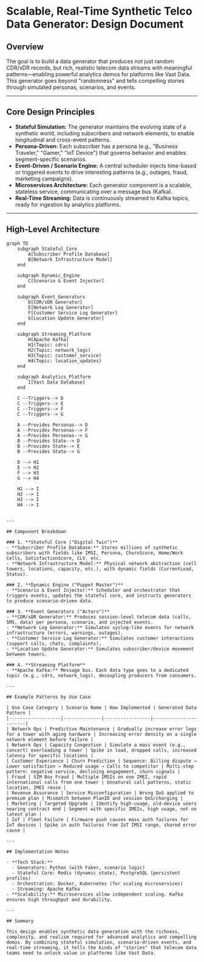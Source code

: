 # Scalable, Real-Time Synthetic Telco Data Generator: Design Document

## Overview

The goal is to build a data generator that produces not just random CDR/xDR records, but rich, realistic telecom data streams with meaningful patterns—enabling powerful analytics demos for platforms like Vast Data. This generator goes beyond "randomness" and tells compelling stories through simulated personas, scenarios, and events.

---

## Core Design Principles

- **Stateful Simulation:** The generator maintains the evolving state of a synthetic world, including subscribers and network elements, to enable longitudinal and cross-event patterns.
- **Persona-Driven:** Each subscriber has a persona (e.g., "Business Traveler," "Gamer," "IoT Device") that governs behavior and enables segment-specific scenarios.
- **Event-Driven / Scenario Engine:** A central scheduler injects time-based or triggered events to drive interesting patterns (e.g., outages, fraud, marketing campaigns).
- **Microservices Architecture:** Each generator component is a scalable, stateless service, communicating over a message bus (Kafka).
- **Real-Time Streaming:** Data is continuously streamed to Kafka topics, ready for ingestion by analytics platforms.

---

## High-Level Architecture

```mermaid
graph TD
    subgraph Stateful_Core
        A[Subscriber Profile Database]
        B[Network Infrastructure Model]
    end

    subgraph Dynamic_Engine
        C[Scenario & Event Injector]
    end

    subgraph Event_Generators
        D[CDR/xDR Generator]
        E[Network Log Generator]
        F[Customer Service Log Generator]
        G[Location Update Generator]
    end

    subgraph Streaming_Platform
        H[Apache Kafka]
        H1(Topic: cdrs)
        H2(Topic: network_logs)
        H3(Topic: customer_service)
        H4(Topic: location_updates)
    end

    subgraph Analytics_Platform
        I[Vast Data Database]
    end

    C --Triggers--> D
    C --Triggers--> E
    C --Triggers--> F
    C --Triggers--> G

    A --Provides Personas--> D
    A --Provides Personas--> F
    A --Provides Personas--> G
    B --Provides State--> D
    B --Provides State--> E
    B --Provides State--> G

    D --> H1
    E --> H2
    F --> H3
    G --> H4

    H1 --> I
    H2 --> I
    H3 --> I
    H4 --> I
```
```

---

## Component Breakdown

### 1. **Stateful Core ("Digital Twin")**
- **Subscriber Profile Database:** Stores millions of synthetic subscribers with fields like IMSI, Persona, ChurnScore, Home/Work Cells, SatisfactionScore, CLV, etc.
- **Network Infrastructure Model:** Physical network abstraction (cell towers, locations, capacity, etc.), with dynamic fields (CurrentLoad, Status).

### 2. **Dynamic Engine ("Puppet Master")**
- **Scenario & Event Injector:** Scheduler and orchestrator that triggers events, updates the stateful core, and instructs generators to produce scenario-driven data.

### 3. **Event Generators ("Actors")**
- **CDR/xDR Generator:** Produces session-level telecom data (calls, SMS, data) per persona, scenario, and injected events.
- **Network Log Generator:** Simulates syslog-like events for network infrastructure (errors, warnings, outages).
- **Customer Service Log Generator:** Simulates customer interactions (support calls, chats, complaints).
- **Location Update Generator:** Simulates subscriber/device movement between towers.

### 4. **Streaming Platform**
- **Apache Kafka:** Message bus. Each data type goes to a dedicated topic (e.g., cdrs, network_logs), decoupling producers from consumers.

---

## Example Patterns by Use Case

| Use Case Category | Scenario Name | How Implemented | Generated Data Pattern |
|-------------------|--------------|-----------------|-----------------------|
| Network Ops | Predictive Maintenance | Gradually increase error logs for a tower with aging hardware | Increasing error density on a single network element before failure |
| Network Ops | Capacity Congestion | Simulate a mass event (e.g., concert) overloading a tower | Spike in load, dropped calls, increased latency for specific locations |
| Customer Experience | Churn Prediction | Sequence: Billing dispute → Lower satisfaction → Reduced usage → Calls to competitor | Multi-step pattern: negative service, declining engagement, churn signals |
| Fraud | SIM Box Fraud | Multiple IMSIs on one IMEI, rapid international calls from one tower | Unnatural call patterns, static location, IMEI reuse |
| Revenue Assurance | Service Misconfiguration | Wrong QoS applied to premium plan | Mismatch between PlanID and session QoS/charging |
| Marketing | Targeted Upgrade | Identify high-usage, old-device users nearing contract end | Segment with specific IMEIs, high usage, not on latest plan |
| IoT | Fleet Failure | Firmware push causes mass auth failures for IoT devices | Spike in auth failures from IoT IMSI range, shared error cause |

---

## Implementation Notes

- **Tech Stack:**
  - Generators: Python (with Faker, scenario logic)
  - Stateful Core: Redis (dynamic state), PostgreSQL (persistent profiles)
  - Orchestration: Docker, Kubernetes (for scaling microservices)
  - Streaming: Apache Kafka
- **Scalability:** Microservices allow independent scaling. Kafka ensures high throughput and durability.

---

## Summary

This design enables synthetic data generation with the richness, complexity, and realism required for advanced analytics and compelling demos. By combining stateful simulation, scenario-driven events, and real-time streaming, it tells the kinds of "stories" that telecom data teams need to unlock value in platforms like Vast Data.
